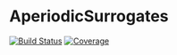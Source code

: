# AperiodicSurrogates

[![Build Status](https://github.com/brendanjohnharris/AperiodicSurrogates.jl/actions/workflows/CI.yml/badge.svg?branch=main)](https://github.com/brendanjohnharris/AperiodicSurrogates.jl/actions/workflows/CI.yml?query=branch%3Amain)
[![Coverage](https://codecov.io/gh/brendanjohnharris/AperiodicSurrogates.jl/branch/main/graph/badge.svg)](https://codecov.io/gh/brendanjohnharris/AperiodicSurrogates.jl)
